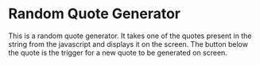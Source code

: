 # Random Quote Generator

This is a random quote generator. It takes one of the quotes present in the string from the javascript and displays it on the screen.
The button below the quote is the trigger for a new quote to be generated on screen.

